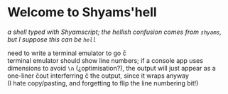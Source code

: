 # Welcome to Shyams'hell
*a shell typed with Shyamscript; the hellish confusion comes from `shyams`, but I suppose this can be `hell`*

need to write a terminal emulator to go c̄
<br>terminal emulator should show line numbers; if a console app uses dimensions to avoid `\n` (¿optimisation?), the output will just appear as a one-liner c̄out interferring c̄ the output, since it wraps anyway
<br>(I hate copy/pasting, and forgetting to flip the line numbering bit!)
